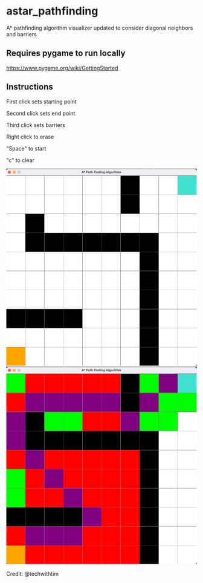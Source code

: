 # astar_pathfinding
A* pathfinding algorithm visualizer updated to consider diagonal neighbors and barriers

## Requires pygame to run locally
https://www.pygame.org/wiki/GettingStarted

## Instructions

First click sets starting point

Second click sets end point

Third click sets barriers

Right click to erase

"Space" to start

"c" to clear

<img src='./assets/readme1.png'>

<img src='./assets/readme2.png'>

Credit:
@techwithtim

